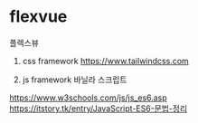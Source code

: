# flexvue
플렉스뷰

1. css framework
https://www.tailwindcss.com

2. js framework
바닐라 스크립트

https://www.w3schools.com/js/js_es6.asp
https://itstory.tk/entry/JavaScript-ES6-문법-정리




